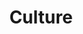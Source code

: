---
title: Culture
images:
- "/uploads/test-pete-reed-omega-01.jpg"
- "/uploads/test-pete-reed-omega-02.jpg"
- "/uploads/test-pete-reed-omega-03.jpg"
- "/uploads/test-pete-reed-omega-04.jpg"
- "/uploads/test-pete-reed-omega-05.jpg"
- "/uploads/test-pete-reed-omega-01.jpg"
- "/uploads/test-pete-reed-omega-02.jpg"
- "/uploads/test-pete-reed-omega-03.jpg"
- "/uploads/test-pete-reed-omega-04.jpg"
- "/uploads/test-pete-reed-omega-05.jpg"
- "/uploads/test-pete-reed-omega-01.jpg"
- "/uploads/test-pete-reed-omega-02.jpg"
- "/uploads/test-pete-reed-omega-03.jpg"
- "/uploads/test-pete-reed-omega-04.jpg"
- "/uploads/test-pete-reed-omega-05.jpg"
- "/uploads/test-pete-reed-omega-01.jpg"
- "/uploads/test-pete-reed-omega-02.jpg"
- "/uploads/test-pete-reed-omega-03.jpg"
- "/uploads/test-pete-reed-omega-04.jpg"
- "/uploads/test-pete-reed-omega-05.jpg"
- "/uploads/test-pete-reed-omega-01.jpg"
- "/uploads/test-pete-reed-omega-02.jpg"
- "/uploads/test-pete-reed-omega-03.jpg"
- "/uploads/test-pete-reed-omega-04.jpg"
- "/uploads/test-pete-reed-omega-05.jpg"
- "/uploads/test-pete-reed-omega-01.jpg"
- "/uploads/test-pete-reed-omega-02.jpg"
- "/uploads/test-pete-reed-omega-03.jpg"
- "/uploads/test-pete-reed-omega-04.jpg"
- "/uploads/test-pete-reed-omega-05.jpg"
- "/uploads/test-pete-reed-omega-01.jpg"
- "/uploads/test-pete-reed-omega-02.jpg"
- "/uploads/test-pete-reed-omega-03.jpg"
- "/uploads/test-pete-reed-omega-04.jpg"
- "/uploads/test-pete-reed-omega-05.jpg"
- "/uploads/test-pete-reed-omega-01.jpg"
- "/uploads/test-pete-reed-omega-02.jpg"
- "/uploads/test-pete-reed-omega-03.jpg"
- "/uploads/test-pete-reed-omega-04.jpg"
- "/uploads/test-pete-reed-omega-05.jpg"
layout: culture
---
